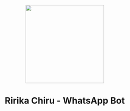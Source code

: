 <p align="center">
  <img src="https://files.catbox.moe/hubkvg.jpg" width="250"/>
</p>

<h1 align="center">Ririka Chiru - WhatsApp Bot</h1>
